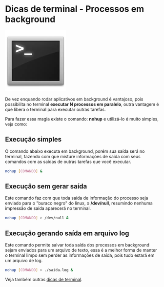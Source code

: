 # Dicas de terminal - Processos em background

![Terminal Console Linux](../images/terminal-console-linux.jpg)

De vez enquando rodar aplicativos em background é vantajoso, pois possibilita no terminal **executar N processos em paralelo**, outra vantagem é que libera o terminal para executar outras tarefas.

Para fazer essa magia existe o comando: **nohup** e utilizá-lo é muito simples, veja como:

## Execução simples

O comando abaixo executa em background, porém sua saída será no terminal, fazendo com que misture informações de saída com seus comandos com as saídas de outras tarefas que você executar.

 ``` bash
 nohup [COMANDO] &
``` 

## Execução sem gerar saída

Este comando faz com que toda saída de informação do processo seja enviado para o "buraco negro" do linux, o **/dev/null**, resumindo nenhuma impressão de saída aparecerá no terminal.

 ``` bash
 nohup [COMANDO] > /dev/null &
``` 

## Execução gerando saída em arquivo log

Este comando permite salvar toda saída dos processos em background sejam enviados para um arquivo de texto, essa é a melhor forma de manter o terminal limpo sem perder as informações de saída, pois tudo estará em um arquivo de log.

 ``` bash
 nohup [COMANDO] > ./saida.log &
``` 

Veja também outras [dicas de terminal](../dicas-de-terminal "Dicas de terminal").